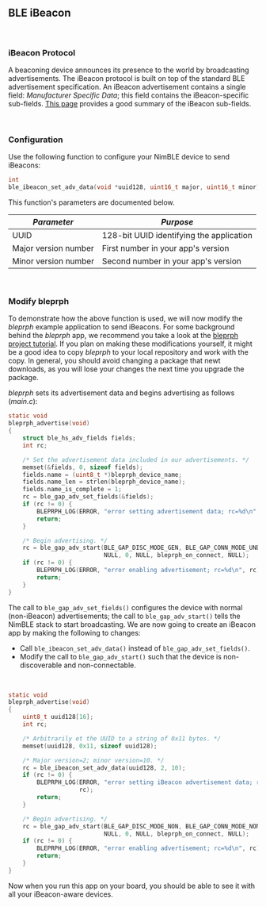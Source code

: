 ## BLE iBeacon

<br>

### iBeacon Protocol

A beaconing device announces its presence to the world by broadcasting
advertisements.  The iBeacon protocol is built on top of the standard BLE
advertisement specification.  An iBeacon advertisement contains a single field:
*Manufacturer Specific Data*; this field contains the iBeacon-specific
sub-fields.  [This page](http://www.warski.org/blog/2014/01/how-ibeacons-work/)
provides a good summary of the iBeacon sub-fields.

<br>

### Configuration

Use the following function to configure your NimBLE device to send iBeacons:

```c
int
ble_ibeacon_set_adv_data(void *uuid128, uint16_t major, uint16_t minor)
```

This function's parameters are documented below.

| *Parameter* | *Purpose* |
| ----------- | --------- |
| UUID | 128-bit UUID identifying the application |
| Major version number | First number in your app's version |
| Minor version number | Second number in your app's version |

<br>

### Modify bleprph

To demonstrate how the above function is used, we will now modify the *bleprph*
example application to send iBeacons.  For some background behind the *bleprph*
app, we recommend you take a look at the [bleprph project
tutorial](bleprph/bleprph-intro/).  If you plan on making these modifications
yourself, it might be a good idea to copy *bleprph* to your local repository
and work with the copy.  In general, you should avoid changing a package that
newt downloads, as you will lose your changes the next time you upgrade the
package.

*bleprph* sets its advertisement data and begins advertising as follows (*main.c*):

```c
static void
bleprph_advertise(void)
{
    struct ble_hs_adv_fields fields;
    int rc;

    /* Set the advertisement data included in our advertisements. */
    memset(&fields, 0, sizeof fields);
    fields.name = (uint8_t *)bleprph_device_name;
    fields.name_len = strlen(bleprph_device_name);
    fields.name_is_complete = 1;
    rc = ble_gap_adv_set_fields(&fields);
    if (rc != 0) {
        BLEPRPH_LOG(ERROR, "error setting advertisement data; rc=%d\n", rc);
        return;
    }

    /* Begin advertising. */
    rc = ble_gap_adv_start(BLE_GAP_DISC_MODE_GEN, BLE_GAP_CONN_MODE_UND,
                           NULL, 0, NULL, bleprph_on_connect, NULL);
    if (rc != 0) {
        BLEPRPH_LOG(ERROR, "error enabling advertisement; rc=%d\n", rc);
        return;
    }
}
```

The call to `ble_gap_adv_set_fields()` configures the device with normal
(non-iBeacon) advertisements; the call to `ble_gap_adv_start()` tells the
NimBLE stack to start broadcasting.  We are now going to create an iBeacon app
by making the following to changes:

* Call `ble_ibeacon_set_adv_data()` instead of `ble_gap_adv_set_fields()`.
* Modify the call to `ble_gap_adv_start()` such that the device is non-discoverable and non-connectable.

<br>

```c hl_lines="4 7 8 10 11 19"
static void
bleprph_advertise(void)
{
    uint8_t uuid128[16];
    int rc;

    /* Arbitrarily et the UUID to a string of 0x11 bytes. */
    memset(uuid128, 0x11, sizeof uuid128);

    /* Major version=2; minor version=10. */
    rc = ble_ibeacon_set_adv_data(uuid128, 2, 10);
    if (rc != 0) {
        BLEPRPH_LOG(ERROR, "error setting iBeacon advertisement data; rc=%d\n",
                    rc);
        return;
    }

    /* Begin advertising. */
    rc = ble_gap_adv_start(BLE_GAP_DISC_MODE_NON, BLE_GAP_CONN_MODE_NON,
                           NULL, 0, NULL, bleprph_on_connect, NULL);
    if (rc != 0) {
        BLEPRPH_LOG(ERROR, "error enabling advertisement; rc=%d\n", rc);
        return;
    }
}
```

Now when you run this app on your board, you should be able to see it with all
your iBeacon-aware devices.
